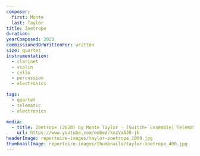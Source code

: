 ```yaml
---
composer:
  first: Monte
  last: Taylor
title: Zoetrope
duration:
yearComposed: 2020
commissionedOrWrittenFor: written
size: quartet
instrumentation:
  - clarinet
  - violin
  - cello
  - percussion
  - electronics

tags:
  - quartet
  - telematic
  - electronics

media:
  - title: Zoetrope (2020) by Monte Taylor - [Switch~ Ensemble] Telematic Performance
    url: https://www.youtube.com/embed/knzVaAJ0-jk
headerImage: repertoire-images/taylor-zoetrope_1000.jpg
thumbnailImage: repertoire-images/thumbnails/taylor-zoetrope_400.jpg
---
```

